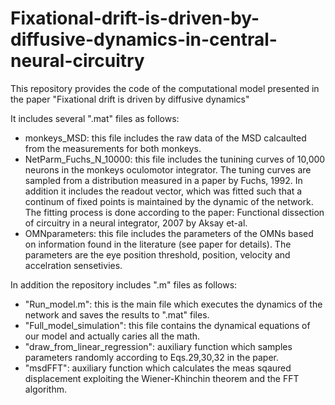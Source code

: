 # Fixational-drift-is-driven-by-diffusive-dynamics-in-central-neural-circuitry
This repository provides the code of the computational model presented in the paper "Fixational drift is driven by diffusive dynamics"

It includes several ".mat" files as follows:
- monkeys_MSD: this file includes the raw data of the MSD calcaulted from the measurements for both monkeys.
- NetParm_Fuchs_N_10000: this file includes the tunining curves of 10,000 neurons in the monkeys oculomotor integrator. The tuning curves are sampled from a distribution measured in a paper by Fuchs, 1992. In addition it includes the readout vector, which was fitted such that a continum of fixed points is maintained by the dynamic of the network. The fitting process is done according to the paper: Functional dissection of circuitry in a neural integrator, 2007 by Aksay et-al. 
- OMNparameters: this file includes the parameters of the OMNs based on information found in the literature (see paper for details). The parameters are the eye position threshold, position, velocity and accelration sensetivies. 

In addition the repository includes ".m" files as follows:
- "Run_model.m": this is the main file  which executes the dynamics of the network and saves the results to ".mat" files.
- "Full_model_simulation": this file contains the dynamical equations of our model and actually caries all the math.
- "draw_from_linear_regression": auxiliary function which samples parameters randomly according to Eqs.29,30,32 in the paper.
- "msdFFT": auxiliary function which calculates the meas sqaured displacement exploiting the Wiener-Khinchin theorem and the FFT algorithm.
